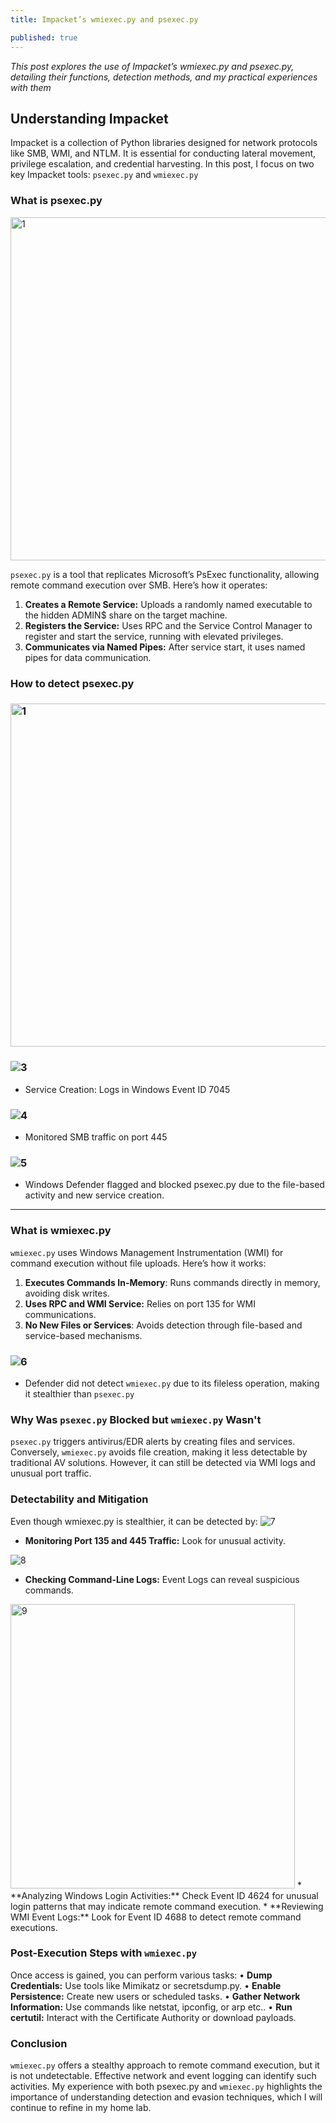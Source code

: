 ```yaml
---
title: Impacket’s wmiexec.py and psexec.py

published: true
---
```



_This post explores the use of Impacket’s wmiexec.py and psexec.py, detailing their functions, detection methods, and my practical experiences with them_




## [](#header-3) Understanding Impacket

Impacket is a collection of Python libraries designed for network protocols like SMB, WMI, and NTLM. It is essential for conducting lateral movement, privilege escalation, and credential harvesting. In this post, I focus on two key Impacket tools: `psexec.py` and `wmiexec.py`




### [](#header-3) What is **psexec.py**

<img width="549" alt="1" src="https://github.com/user-attachments/assets/51468fed-5388-4e4e-8db4-539f0e8a9c31">


`psexec.py` is a tool that replicates Microsoft’s PsExec functionality, allowing remote command execution over SMB. Here’s how it operates:

1.	**Creates a Remote Service:** Uploads a randomly named executable to the hidden ADMIN$ share on the target machine.
2.	**Registers the Service:** Uses RPC and the Service Control Manager to register and start the service, running with elevated privileges.
3.	**Communicates via Named Pipes:** After service start, it uses named pipes for data communication.


### [](#header-3) How to detect **psexec.py**

### <img width="549" alt="1" src="https://github.com/user-attachments/assets/10a3b9b9-fe20-4ef7-a080-523cb2ac8e30">

### ![3](https://github.com/user-attachments/assets/28994abe-26f0-41f4-9202-2a725709837e)
*   Service Creation: Logs in Windows Event ID 7045

### ![4](https://github.com/user-attachments/assets/7551432e-96f8-4614-aff1-7cc15fd183dd)
*   Monitored SMB traffic on port 445

### ![5](https://github.com/user-attachments/assets/1cc973b0-396a-48fb-875f-17dac29467a5)
*   Windows Defender flagged and blocked psexec.py due to the file-based activity and new service creation.



---



### [](#header-3) What is **wmiexec.py**




`wmiexec.py` uses Windows Management Instrumentation (WMI) for command execution without file uploads. Here’s how it works:

1.	**Executes Commands In-Memory**: Runs commands directly in memory, avoiding disk writes.
2.	**Uses RPC and WMI Service:** Relies on port 135 for WMI communications.
3.	**No New Files or Services**: Avoids detection through file-based and service-based mechanisms.


 ### ![6](https://github.com/user-attachments/assets/4ea54330-6ad3-49d4-85f4-cf9445318a8d)
*   Defender did not detect `wmiexec.py` due to its fileless operation, making it stealthier than `psexec.py`

### [](#header-3) Why Was `psexec.py` Blocked but `wmiexec.py` Wasn't

`psexec.py` triggers antivirus/EDR alerts by creating files and services. Conversely, `wmiexec.py` avoids file creation, making it less detectable by traditional AV solutions. However, it can still be detected via WMI logs and unusual port traffic.



### [](#header-4) Detectability and Mitigation

Even though wmiexec.py is stealthier, it can be detected by:
![7](https://github.com/user-attachments/assets/ced79dd9-6a4c-421f-8d95-5edce01ad638)
*   **Monitoring Port 135 and 445 Traffic:** Look for unusual activity.

![8](https://github.com/user-attachments/assets/6e983806-a2ab-4061-8f2d-9c7914a08aac)
*   **Checking Command-Line Logs:** Event Logs can reveal suspicious commands.

<img width="455" alt="9" src="https://github.com/user-attachments/assets/7049cec0-388b-4ca8-afec-4ed0215c5c8f">
*   **Analyzing Windows Login Activities:** Check Event ID 4624 for unusual login patterns that may indicate remote command execution.
*   **Reviewing WMI Event Logs:** Look for Event ID 4688 to detect remote command executions.



### [](#header-3)Post-Execution Steps with `wmiexec.py`

Once access is gained, you can perform various tasks:
•	**Dump Credentials:** Use tools like Mimikatz or secretsdump.py.
•	**Enable Persistence:** Create new users or scheduled tasks.
•	**Gather Network Information:** Use commands like netstat, ipconfig, or arp etc..
•	**Run certutil:** Interact with the Certificate Authority or download payloads.



### [](#header-3) Conclusion

`wmiexec.py` offers a stealthy approach to remote command execution, but it is not undetectable. Effective network and event logging can identify such activities. My experience with both psexec.py and `wmiexec.py` highlights the importance of understanding detection and evasion techniques, which I will continue to refine in my home lab.


